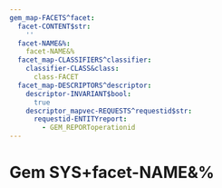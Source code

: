 ```yaml
---
gem_map-FACETS^facet:
  facet-CONTENT$str:
    ''
  facet-NAME&%:
    facet-NAME&%
  facet_map-CLASSIFIERS^classifier:
    classifier-CLASS&class:
      class-FACET
  facet_map-DESCRIPTORS^descriptor:
    descriptor-INVARIANT$bool:
      true
    descriptor_mapvec-REQUESTS^requestid$str:
      requestid-ENTITYreport:
        - GEM_REPORToperationid
---
```

# Gem SYS+facet-NAME&%


